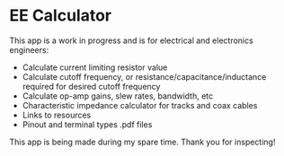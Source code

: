 # EE Calculator
This app is a work in progress and is for electrical and electronics engineers:
- Calculate current limiting resistor value
- Calculate cutoff frequency, or resistance/capacitance/inductance required for desired cutoff frequency
- Calculate op-amp gains, slew rates, bandwidth, etc
- Characteristic impedance calculator for tracks and coax cables
- Links to resources
- Pinout and terminal types .pdf files


This app is being made during my spare time. Thank you for inspecting!
